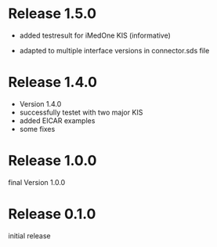 # Release 1.5.0
- added testresult for iMedOne KIS (informative)

- adapted to multiple interface versions in connector.sds file

# Release 1.4.0
- Version 1.4.0
- successfully testet with two major KIS
- added EICAR examples
- some fixes

# Release 1.0.0
final Version 1.0.0

# Release 0.1.0
initial release

